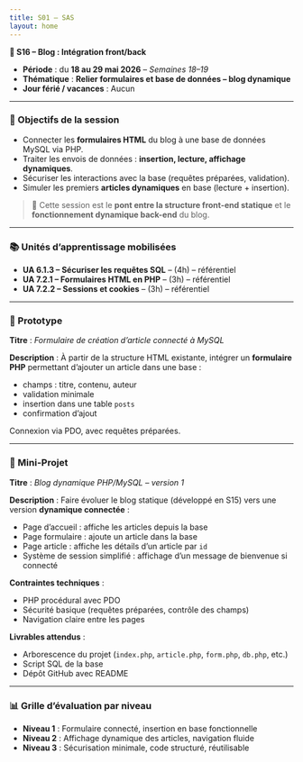 ```yaml
---
title: S01 – SAS 
layout: home
---
```


**📅 S16 – Blog : Intégration front/back**

- **Période** : du **18 au 29 mai 2026** – *Semaines 18–19*
- **Thématique** : **Relier formulaires et base de données – blog dynamique**
- **Jour férié / vacances** : Aucun

---

### 🧭 Objectifs de la session

* Connecter les **formulaires HTML** du blog à une base de données MySQL via PHP.
* Traiter les envois de données : **insertion, lecture, affichage dynamiques**.
* Sécuriser les interactions avec la base (requêtes préparées, validation).
* Simuler les premiers **articles dynamiques** en base (lecture + insertion).

> 🔗 Cette session est le **pont entre la structure front-end statique** et le **fonctionnement dynamique back-end** du blog.

---

### 📚 Unités d’apprentissage mobilisées

* **UA 6.1.3 – Sécuriser les requêtes SQL** – (4h) – référentiel
* **UA 7.2.1 – Formulaires HTML en PHP** – (3h) – référentiel
* **UA 7.2.2 – Sessions et cookies** – (3h) – référentiel

---

### 🧩 Prototype

**Titre** : *Formulaire de création d’article connecté à MySQL*

**Description** :
À partir de la structure HTML existante, intégrer un **formulaire PHP** permettant d’ajouter un article dans une base :

* champs : titre, contenu, auteur
* validation minimale
* insertion dans une table `posts`
* confirmation d’ajout

Connexion via PDO, avec requêtes préparées.

---

### 🧪 Mini-Projet

**Titre** : *Blog dynamique PHP/MySQL – version 1*

**Description** :
Faire évoluer le blog statique (développé en S15) vers une version **dynamique connectée** :

* Page d’accueil : affiche les articles depuis la base
* Page formulaire : ajoute un article dans la base
* Page article : affiche les détails d’un article par `id`
* Système de session simplifié : affichage d’un message de bienvenue si connecté

**Contraintes techniques** :

* PHP procédural avec PDO
* Sécurité basique (requêtes préparées, contrôle des champs)
* Navigation claire entre les pages

**Livrables attendus** :

* Arborescence du projet (`index.php`, `article.php`, `form.php`, `db.php`, etc.)
* Script SQL de la base
* Dépôt GitHub avec README

---

### 📊 Grille d’évaluation par niveau

* **Niveau 1** : Formulaire connecté, insertion en base fonctionnelle
* **Niveau 2** : Affichage dynamique des articles, navigation fluide
* **Niveau 3** : Sécurisation minimale, code structuré, réutilisable
